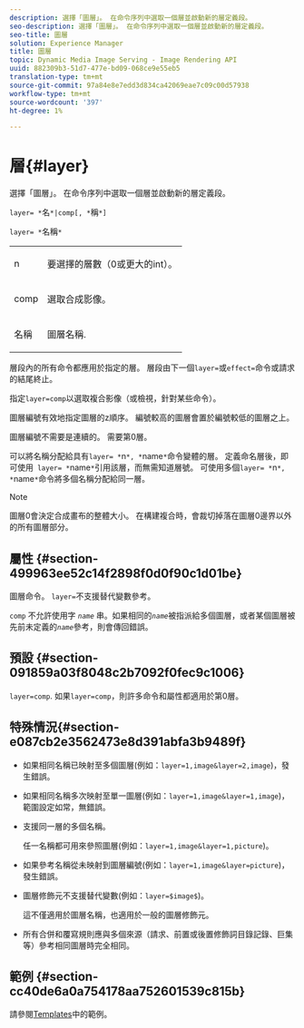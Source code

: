 ```yaml
---
description: 選擇「圖層」。 在命令序列中選取一個層並啟動新的層定義段。
seo-description: 選擇「圖層」。 在命令序列中選取一個層並啟動新的層定義段。
seo-title: 圖層
solution: Experience Manager
title: 圖層
topic: Dynamic Media Image Serving - Image Rendering API
uuid: 882309b3-51d7-477e-bd09-068ce9e55eb5
translation-type: tm+mt
source-git-commit: 97a84e8e7edd3d834ca42069eae7c09c00d57938
workflow-type: tm+mt
source-wordcount: '397'
ht-degree: 1%

---
```



# 層{#layer}

選擇「圖層」。 在命令序列中選取一個層並啟動新的層定義段。

`layer= *`名`*|comp[, *`稱`*]`

`layer= *`名稱`*`

<table id="simpletable_22DE3365A6454949B0D30C6D7110476E"> 
 <tr class="strow"> 
  <td class="stentry"> <p><span class="codeph"> <span class="varname"> n</span></span> </p></td> 
  <td class="stentry"> <p>要選擇的層數（0或更大的int）。 </p></td> 
 </tr> 
 <tr class="strow"> 
  <td class="stentry"> <p><span class="codeph"> comp</span> </p></td> 
  <td class="stentry"> <p>選取合成影像。 </p></td> 
 </tr> 
 <tr class="strow"> 
  <td class="stentry"> <p><span class="codeph"> <span class="varname"> 名稱</span></span> </p></td> 
  <td class="stentry"> <p>圖層名稱. </p></td> 
 </tr> 
</table>

層段內的所有命令都應用於指定的層。 層段由下一個`layer=`或`effect=`命令或請求的結尾終止。

指定`layer=comp`以選取複合影像（或檢視，針對某些命令）。

圖層編號有效地指定圖層的z順序。 編號較高的圖層會置於編號較低的圖層之上。

圖層編號不需要是連續的。 需要第0層。

可以將名稱分配給具有`layer= *`n`*, *`name`*`命令變體的層。 定義命名層後，即可使用` layer= *`name`*`引用該層，而無需知道層號。 可使用多個`layer= *`n`*, *`name`*`命令將多個名稱分配給同一層。

>[!NOTE]
>
>圖層0會決定合成畫布的整體大小。 在構建複合時，會裁切掉落在圖層0邊界以外的所有圖層部分。

## 屬性 {#section-499963ee52c14f2898f0d0f90c1d01be}

圖層命令。 `layer=`不支援替代變數參考。

`comp` 不允許使用字 *`name`* 串。如果相同的&#x200B;*`name`*&#x200B;被指派給多個圖層，或者某個圖層被先前未定義的&#x200B;*`name`*&#x200B;參考，則會傳回錯誤。

## 預設 {#section-091859a03f8048c2b7092f0fec9c1006}

`layer=comp`. 如果`layer=comp`，則許多命令和屬性都適用於第0層。

## 特殊情況{#section-e087cb2e3562473e8d391abfa3b9489f}

* 如果相同名稱已映射至多個圖層(例如：`layer=1,image&layer=2,image`)，發生錯誤。
* 如果相同名稱多次映射至單一圖層(例如：`layer=1,image&layer=1,image`)，範圍設定如常，無錯誤。
* 支援同一層的多個名稱。

   任一名稱都可用來參照圖層(例如：`layer=1,image&layer=1,picture`)。
* 如果參考名稱從未映射到圖層編號(例如：`layer=1,image&layer=picture`)，發生錯誤。
* 圖層修飾元不支援替代變數(例如：`layer=$image$`)。

   這不僅適用於圖層名稱，也適用於一般的圖層修飾元。

* 所有合併和覆寫規則應與多個來源（請求、前置或後置修飾詞目錄記錄、巨集等）參考相同圖層時完全相同。

## 範例 {#section-cc40de6a0a754178aa752601539c815b}

請參閱[Templates](../../../../../is-api/http-ref/image-serving-api-ref/c-http-protocol-reference/c-templates/c-templates.md#concept-3cd2d2adae0e41b2979b9640244d4d3e)中的範例。
